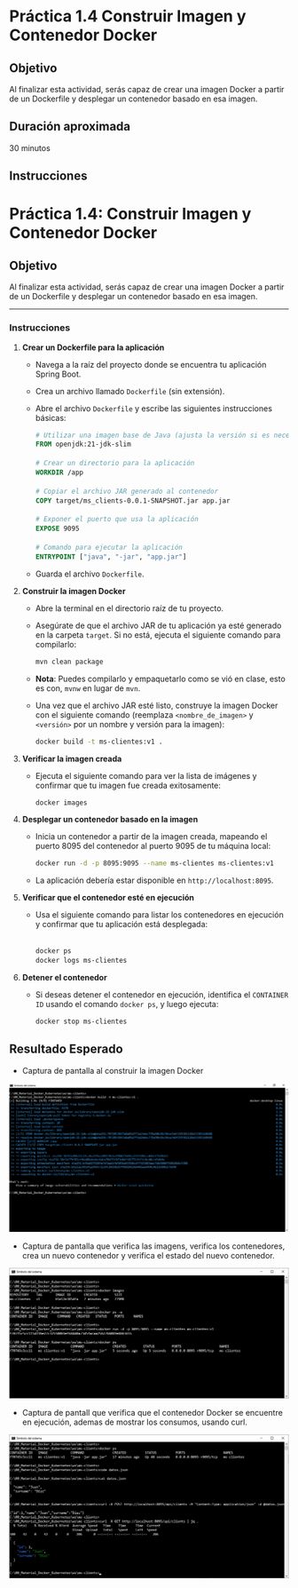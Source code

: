 # Práctica 1.4 Construir Imagen y Contenedor Docker

## Objetivo

Al finalizar esta actividad, serás capaz de crear una imagen Docker a partir de un Dockerfile y desplegar un contenedor basado en esa imagen.

## Duración aproximada

30 minutos

## Instrucciones

# Práctica 1.4: Construir Imagen y Contenedor Docker

## Objetivo

Al finalizar esta actividad, serás capaz de crear una imagen Docker a partir de un Dockerfile y desplegar un contenedor basado en esa imagen.

---

### Instrucciones

1. **Crear un Dockerfile para la aplicación**

   - Navega a la raíz del proyecto donde se encuentra tu aplicación Spring Boot.

   - Crea un archivo llamado `Dockerfile` (sin extensión).
   
   - Abre el archivo `Dockerfile` y escribe las siguientes instrucciones básicas:

     ```dockerfile
     # Utilizar una imagen base de Java (ajusta la versión si es necesario)
     FROM openjdk:21-jdk-slim

     # Crear un directorio para la aplicación
     WORKDIR /app

     # Copiar el archivo JAR generado al contenedor
     COPY target/ms_clients-0.0.1-SNAPSHOT.jar app.jar

     # Exponer el puerto que usa la aplicación
     EXPOSE 9095

     # Comando para ejecutar la aplicación
     ENTRYPOINT ["java", "-jar", "app.jar"]
     ```

   - Guarda el archivo `Dockerfile`.

2. **Construir la imagen Docker**

   - Abre la terminal en el directorio raíz de tu proyecto.

   - Asegúrate de que el archivo JAR de tu aplicación ya esté generado en la carpeta `target`. Si no está, ejecuta el siguiente comando para compilarlo:

     ```bash
     mvn clean package
     ```

    - **Nota**: Puedes compilarlo y empaquetarlo como se vió en clase, esto es con, `mvnw` en lugar de `mvn`.

   - Una vez que el archivo JAR esté listo, construye la imagen Docker con el siguiente comando (reemplaza `<nombre_de_imagen>` y `<versión>` por un nombre y versión para la imagen):

     ```bash
     docker build -t ms-clientes:v1 .
     ```

3. **Verificar la imagen creada**

   - Ejecuta el siguiente comando para ver la lista de imágenes y confirmar que tu imagen fue creada exitosamente:

     ```bash
     docker images
     ```

4. **Desplegar un contenedor basado en la imagen**

   - Inicia un contenedor a partir de la imagen creada, mapeando el puerto 8095 del contenedor al puerto 9095 de tu máquina local:

     ```bash
     docker run -d -p 8095:9095 --name ms-clientes ms-clientes:v1
     ```

   - La aplicación debería estar disponible en `http://localhost:8095`.


5. **Verificar que el contenedor esté en ejecución**

   - Usa el siguiente comando para listar los contenedores en ejecución y confirmar que tu aplicación está desplegada:

     ```bash

     docker ps
     docker logs ms-clientes
     ```

6. **Detener el contenedor**

   - Si deseas detener el contenedor en ejecución, identifica el `CONTAINER ID` usando el comando `docker ps`, y luego ejecuta:

     ```bash
     docker stop ms-clientes
     ```


## Resultado Esperado

- Captura de pantalla al construir la imagen Docker

![docker build](../images/u1_4_1.png)


- Captura de pantalla que verifica las imagens, verifica los contenedores, crea un nuevo contenedor y verifica el estado del nuevo contenedor.

![docker build](../images/u1_4_2.png)


- Captura de pantall que verifica que el contenedor Docker se encuentre en ejecución, ademas de mostrar los consumos, usando curl.

![docker build](../images/u1_4_3.png)